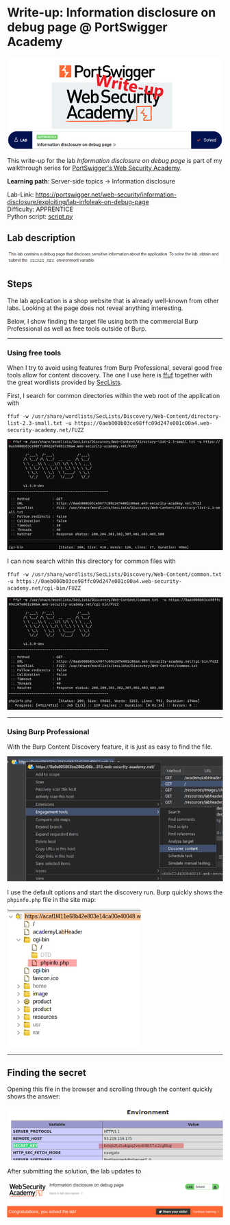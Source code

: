 # Write-up: Information disclosure on debug page @ PortSwigger Academy

![logo](img/logo.png)

This write-up for the lab *Information disclosure on debug page* is part of my walkthrough series for [PortSwigger's Web Security Academy](https://portswigger.net/web-security).

**Learning path**: Server-side topics → Information disclosure

Lab-Link: <https://portswigger.net/web-security/information-disclosure/exploiting/lab-infoleak-on-debug-page>  
Difficulty: APPRENTICE  
Python script: [script.py](script.py)  

## Lab description

![Lab description](img/lab_description.png)

## Steps

The lab application is a shop website that is already well-known from other labs. Looking at the page does not reveal anything interesting.

Below, I show finding the target file using both the commercial Burp Professional as well as free tools outside of Burp.

---

### Using free tools

When I try to avoid using features from Burp Professional, several good free tools allow for content discovery. The one I use here is [ffuf](https://github.com/ffuf/ffuf) together with the great wordlists provided by [SecLists](https://github.com/danielmiessler/SecLists).

First, I search for common directories within the web root of the application with 

```
ffuf -w /usr/share/wordlists/SecLists/Discovery/Web-Content/directory-list-2.3-small.txt -u https://0aeb000b03ce98ffc09d247e001c00a4.web-security-academy.net/FUZZ
```

![](img/finding_directory_with_ffuf.png)

I can now search within this directory for common files with 

```
ffuf -w /usr/share/wordlists/SecLists/Discovery/Web-Content/common.txt  -u https://0aeb000b03ce98ffc09d247e001c00a4.web-security-academy.net/cgi-bin/FUZZ
```

![](img/finding_file_with_ffuf.png)

---


### Using Burp Professional

With the Burp Content Discovery feature, it is just as easy to find the file.

![](img/open_content_discovery.png)

I use the default options and start the discovery run. Burp quickly shows the `phpinfo.php` file in the site map:

![content_discovery](img/content_discovery.png)

---

## Finding the secret

Opening this file in the browser and scrolling through the content quickly shows the answer:

![answer](img/answer.png)

After submitting the solution, the lab updates to

![Lab solved](img/success.png)
